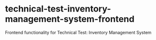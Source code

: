 # technical-test-inventory-management-system-frontend
Frontend functionality for Technical Test: Inventory Management System
